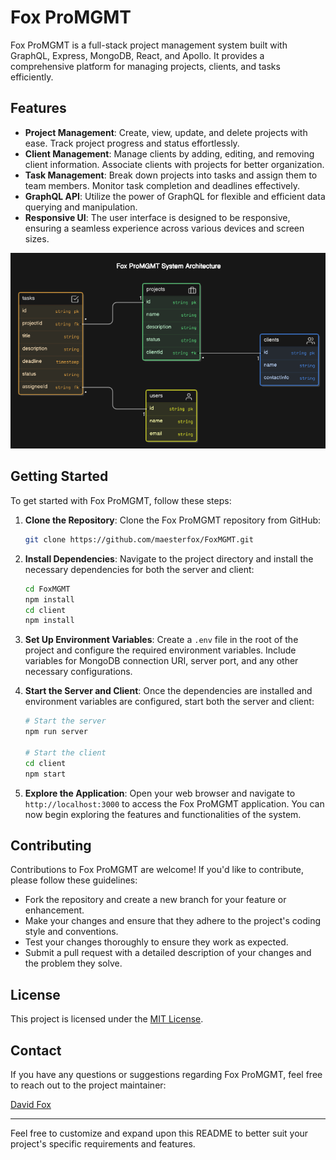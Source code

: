 
# Fox ProMGMT

Fox ProMGMT is a full-stack project management system built with GraphQL, Express, MongoDB, React, and Apollo. It provides a comprehensive platform for managing projects, clients, and tasks efficiently.

## Features

- **Project Management**: Create, view, update, and delete projects with ease. Track project progress and status effortlessly.
- **Client Management**: Manage clients by adding, editing, and removing client information. Associate clients with projects for better organization.
- **Task Management**: Break down projects into tasks and assign them to team members. Monitor task completion and deadlines effectively.
- **GraphQL API**: Utilize the power of GraphQL for flexible and efficient data querying and manipulation.
- **Responsive UI**: The user interface is designed to be responsive, ensuring a seamless experience across various devices and screen sizes.

![alt text](image.png)

## Getting Started

To get started with Fox ProMGMT, follow these steps:

1. **Clone the Repository**: Clone the Fox ProMGMT repository from GitHub:

   ```bash
   git clone https://github.com/maesterfox/FoxMGMT.git
   ```

2. **Install Dependencies**: Navigate to the project directory and install the necessary dependencies for both the server and client:

   ```bash
   cd FoxMGMT
   npm install
   cd client
   npm install
   ```

3. **Set Up Environment Variables**: Create a `.env` file in the root of the project and configure the required environment variables. Include variables for MongoDB connection URI, server port, and any other necessary configurations.

4. **Start the Server and Client**: Once the dependencies are installed and environment variables are configured, start both the server and client:

   ```bash
   # Start the server
   npm run server

   # Start the client
   cd client
   npm start
   ```

5. **Explore the Application**: Open your web browser and navigate to `http://localhost:3000` to access the Fox ProMGMT application. You can now begin exploring the features and functionalities of the system.

## Contributing

Contributions to Fox ProMGMT are welcome! If you'd like to contribute, please follow these guidelines:

- Fork the repository and create a new branch for your feature or enhancement.
- Make your changes and ensure that they adhere to the project's coding style and conventions.
- Test your changes thoroughly to ensure they work as expected.
- Submit a pull request with a detailed description of your changes and the problem they solve.

## License

This project is licensed under the [MIT License](LICENSE).

## Contact

If you have any questions or suggestions regarding Fox ProMGMT, feel free to reach out to the project maintainer:

[David Fox](mailto:david.fox@davidfoxdev.co.uk)

---

Feel free to customize and expand upon this README to better suit your project's specific requirements and features.